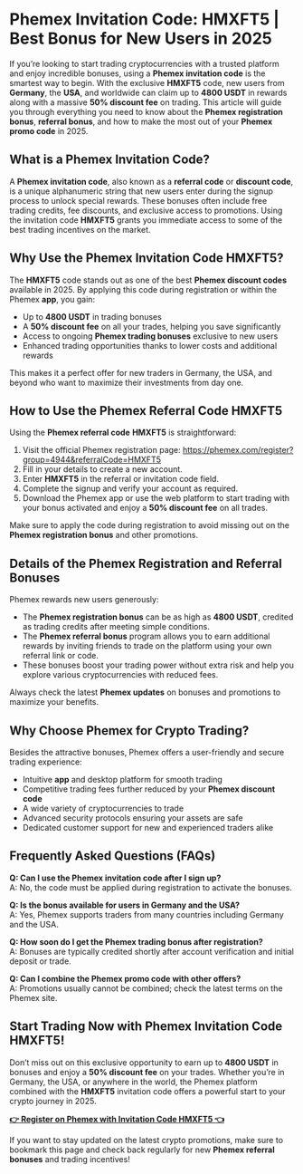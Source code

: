 <h1>Phemex Invitation Code: HMXFT5 | Best Bonus for New Users in 2025</h1>
<p>If you’re looking to start trading cryptocurrencies with a trusted platform and enjoy incredible bonuses, using a <strong>Phemex invitation code</strong> is the smartest way to begin. With the exclusive <strong>HMXFT5</strong> code, new users from <strong>Germany</strong>, the <strong>USA</strong>, and worldwide can claim up to <strong>4800 USDT</strong> in rewards along with a massive <strong>50% discount fee</strong> on trading. This article will guide you through everything you need to know about the <strong>Phemex registration bonus</strong>, <strong>referral bonus</strong>, and how to make the most out of your <strong>Phemex promo code</strong> in 2025.</p>

<h2>What is a Phemex Invitation Code?</h2>
<p>A <strong>Phemex invitation code</strong>, also known as a <strong>referral code</strong> or <strong>discount code</strong>, is a unique alphanumeric string that new users enter during the signup process to unlock special rewards. These bonuses often include free trading credits, fee discounts, and exclusive access to promotions. Using the invitation code <strong>HMXFT5</strong> grants you immediate access to some of the best trading incentives on the market.</p>

<h2>Why Use the Phemex Invitation Code HMXFT5?</h2>
<p>The <strong>HMXFT5</strong> code stands out as one of the best <strong>Phemex discount codes</strong> available in 2025. By applying this code during registration or within the Phemex <strong>app</strong>, you gain:</p>
<ul>
<li>Up to <strong>4800 USDT</strong> in trading bonuses</li>
<li>A <strong>50% discount fee</strong> on all your trades, helping you save significantly</li>
<li>Access to ongoing <strong>Phemex trading bonuses</strong> exclusive to new users</li>
<li>Enhanced trading opportunities thanks to lower costs and additional rewards</li>
</ul>
<p>This makes it a perfect offer for new traders in Germany, the USA, and beyond who want to maximize their investments from day one.</p>

<h2>How to Use the Phemex Referral Code HMXFT5</h2>
<p>Using the <strong>Phemex referral code</strong> <strong>HMXFT5</strong> is straightforward:</p>
<ol>
<li>Visit the official Phemex registration page: <a href="https://phemex.com/register?group=4944&referralCode=HMXFT5" target="_blank">https://phemex.com/register?group=4944&referralCode=HMXFT5</a></li>
<li>Fill in your details to create a new account.</li>
<li>Enter <strong>HMXFT5</strong> in the referral or invitation code field.</li>
<li>Complete the signup and verify your account as required.</li>
<li>Download the Phemex app or use the web platform to start trading with your bonus activated and enjoy a <strong>50% discount fee</strong> on all trades.</li>
</ol>
<p>Make sure to apply the code during registration to avoid missing out on the <strong>Phemex registration bonus</strong> and other promotions.</p>

<h2>Details of the Phemex Registration and Referral Bonuses</h2>
<p>Phemex rewards new users generously:</p>
<ul>
<li>The <strong>Phemex registration bonus</strong> can be as high as <strong>4800 USDT</strong>, credited as trading credits after meeting simple conditions.</li>
<li>The <strong>Phemex referral bonus</strong> program allows you to earn additional rewards by inviting friends to trade on the platform using your own referral link or code.</li>
<li>These bonuses boost your trading power without extra risk and help you explore various cryptocurrencies with reduced fees.</li>
</ul>
<p>Always check the latest <strong>Phemex updates</strong> on bonuses and promotions to maximize your benefits.</p>

<h2>Why Choose Phemex for Crypto Trading?</h2>
<p>Besides the attractive bonuses, Phemex offers a user-friendly and secure trading experience:</p>
<ul>
<li>Intuitive <strong>app</strong> and desktop platform for smooth trading</li>
<li>Competitive trading fees further reduced by your <strong>Phemex discount code</strong></li>
<li>A wide variety of cryptocurrencies to trade</li>
<li>Advanced security protocols ensuring your assets are safe</li>
<li>Dedicated customer support for new and experienced traders alike</li>
</ul>

<h2>Frequently Asked Questions (FAQs)</h2>
<p><strong>Q: Can I use the Phemex invitation code after I sign up?</strong><br>A: No, the code must be applied during registration to activate the bonuses.</p>
<p><strong>Q: Is the bonus available for users in Germany and the USA?</strong><br>A: Yes, Phemex supports traders from many countries including Germany and the USA.</p>
<p><strong>Q: How soon do I get the Phemex trading bonus after registration?</strong><br>A: Bonuses are typically credited shortly after account verification and initial deposit or trade.</p>
<p><strong>Q: Can I combine the Phemex promo code with other offers?</strong><br>A: Promotions usually cannot be combined; check the latest terms on the Phemex site.</p>

<h2>Start Trading Now with Phemex Invitation Code HMXFT5!</h2>
<p>Don’t miss out on this exclusive opportunity to earn up to <strong>4800 USDT</strong> in bonuses and enjoy a <strong>50% discount fee</strong> on your trades. Whether you’re in Germany, the USA, or anywhere in the world, the Phemex platform combined with the <strong>HMXFT5</strong> invitation code offers a powerful start to your crypto journey in 2025.</p>
<p><a href="https://phemex.com/register?group=4944&referralCode=HMXFT5" target="_blank"><strong>👉 Register on Phemex with Invitation Code HMXFT5 👈</strong></a></p>
<p>If you want to stay updated on the latest crypto promotions, make sure to bookmark this page and check back regularly for new <strong>Phemex referral bonuses</strong> and trading incentives!</p>
